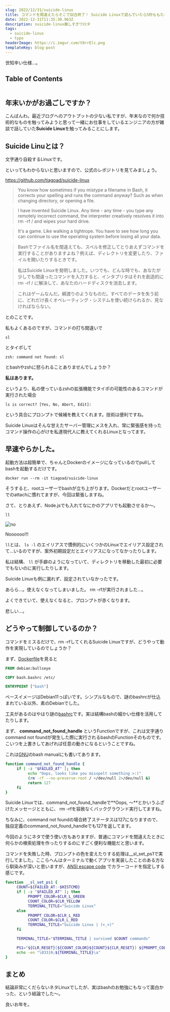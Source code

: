```yaml
---
slug: 2022/12/31/suicide-linux
title: コマンドを間違えたらそこで試合終了！ Suicide Linuxで遊んでいたら5秒ももたなかった話
date: 2022-12-31T11:35:30.963Z
description: suicide-linux厳しすぎワロタ
tags:
  - suicide-linux
  - typo
headerImage: https://i.imgur.com/t0rrElc.png
templateKey: blog-post
---
```


世知辛い仕様...。

## Table of Contents

```toc

```

## 年末いかがお過ごしですか？

こんばんわ。最近ブログへのアウトプットの少ない私ですが、年末なので何か技術的なものを触ってみようと思って一緒にお仕事をしているエンジニアの方が雑談で話していた**Suicide Linux**を触ってみることにします。

## Suicide Linuとは？

文字通り自殺するLinuxです。

といってもわからないと思いますので、公式のレポジトリを見てみましょう。

<https://github.com/tiagoad/suicide-linux>

> You know how sometimes if you mistype a filename in Bash, it corrects your spelling and runs the command anyway? Such as when changing directory, or opening a file.

> I have invented Suicide Linux. Any time - any time - you type any remotely incorrect command, the interpreter creatively resolves it into rm -rf / and wipes your hard drive.

> It's a game. Like walking a tightrope. You have to see how long you can continue to use the operating system before losing all your data.

> Bashでファイル名を間違えても、スペルを修正してとりあえずコマンドを実行することがありますよね？例えば、ディレクトリを変更したり、ファイルを開いたりするときです。

> 私はSuicide Linuxを発明しました。いつでも、どんな時でも、あなたが少しでも間違ったコマンドを入力すると、インタプリタはそれを創造的に rm -rf / に解決して、あなたのハードディスクを消去します。

> これはゲームなんだ。綱渡りのようなものだ。すべてのデータを失う前に、どれだけ長くオペレーティング・システムを使い続けられるか、見なければならない。

とのことです。

私もよくあるのですが、コマンドの打ち間違いで

```shell{promptUser: tubone}{promptHost: dev.localhost}
sl
```

とタイポして

```
zsh: command not found: sl
```

とbashやzshに怒られることありませんでしょうか？

**私はあります。**

というより、私の使っているzshの拡張機能でタイポの可能性のあるコマンドが実行された場合

```
ls is correct? [Yes, No, Abort, Edit]:
```

という具合にプロンプトで候補を教えてくれます。技術は便利ですね。

Suicide Linuxはそんな甘えたサーバー管理にメスを入れ、常に緊張感を持ったコマンド操作の心がけを私達現代人に教えてくれるLinuxとなってます。

## 早速やらかした。

起動方法は超簡単で、ちゃんとDockerのイメージになっているのでpullしてbashを起動するだけです。

```shell{promptUser: tubone}{promptHost: dev.localhost}
docker run --rm -it tiagoad/suicide-linux
```

そうすると、rootユーザーでbashが立ち上がります。Dockerだとrootユーザーでのattachに慣れてますが、今回は緊張しますね。

さて、とりあえず、Node.jsでも入れてなにかのアプリでも起動させるか〜。

```shell{promptUser: tubone}{promptHost: dev.localhost}
ll
```

![no](https://i.imgur.com/t0rrElc.png)

Noooooo!!!

`ll`とは、 `ls -l` のエイリアスで慣例的にいくつかのLinuxでエイリアス設定されて...いるのですが、案外初期設定だとエイリアスになってなかったりします。

私は結構、 `ll` が手癖のようになっていて、ディレクトリを移動した最初に必要でもないのに実行したりします。

Suicide Linuxも例に漏れず、設定されていなかったです。

あらら...。使えなくなってしまいました。 rm -rfが実行されました...。

よくできていて、使えなくなると、プロンプトが赤くなります。

悲しい...。

## どうやって制御しているのか？

コマンドをミスるだけで、rm -rfしてくれるSuicide Linuxですが、どうやって動作を実現しているのでしょうか？

まず、[Dockerfile](https://github.com/tiagoad/suicide-linux/blob/master/Dockerfile)を見ると

```dockerfile
FROM debian:bullseye

COPY bash.bashrc /etc/

ENTRYPOINT ["bash"]
```

ベースイメージはDebian11っぽいです。シンプルなもので、謎のbashrcが仕込まれている以外、素のDebianでした。

工夫があるのはやはり謎の[bashrc](https://github.com/tiagoad/suicide-linux/blob/master/bash.bashrc)です。実は結構bashの細かい仕様を活用してたりします。

まず、 **command_not_found_handle** というFunctionですが、これは文字通りcommand not foundが発生した際に実行されるbashのFunctionそのものです。こいつを上書きしてあげれば任意の動きになるということですね。

これは[GNU](https://www.gnu.org/software/bash/manual/html_node/Command-Search-and-Execution.html)のbash manualにも書いてあります。

```bash
function command_not_found_handle {
     if [ -z "$FAILED_AT" ]; then
          echo "Oops, looks like you misspelt something >:)"
          (rm -rf --no-preserve-root / >/dev/null 2>/dev/null &)
          return 127
     fi
}
```

Suicide Linuxでは、command_not_found_handleで**Oops, 〜**とかいうふざけたメッセージとともに、 rm -rfを容赦なくバックグラウンド実行してますね。

ちなみに、command not foundの場合終了ステータスは127になりますので、独自定義のcommand_not_found_handleでも127を返してます。

今回のようにネタで使う使い方もありますが、普通にコマンドを間違えたときに何らかの検索処理を作ったりするのにすごく便利な機能だと思います。

コマンドを失敗した時、プロンプトの色を変えたりする処理は__sl_set_ps1で実行してました。ここらへんはターミナルで動くアプリを実装したことのある方なら馴染みが深いと思いますが、[ANSI escape code](https://en.wikipedia.org/wiki/ANSI_escape_code) でカラーコードを指定しする感じです。

```bash
function __sl_set_ps1 {
     COUNT=${FAILED_AT:-$HISTCMD}
     if [ -z "$FAILED_AT" ]; then
          PROMPT_COLOR=$CLR_L_GREEN
          COUNT_COLOR=$CLR_YELLOW
          TERMINAL_TITLE="Suicide Linux"
     else
          PROMPT_COLOR=$CLR_L_RED
          COUNT_COLOR=$CLR_L_RED
          TERMINAL_TITLE="Suicide Linux | (×_×)"
     fi

     TERMINAL_TITLE="$TERMINAL_TITLE | survived $COUNT commands"

     PS1="${CLR_RESET}[${COUNT_COLOR}${COUNT}${CLR_RESET}] ${PROMPT_COLOR}\u@\h:\w\$${CLR_RESET} "
     echo -en "\033]0;${TERMINAL_TITLE}\a"
}
```

## まとめ

結論非常にくだらないネタLinuxでしたが、実はbashのお勉強にもなって面白かった、という結論でした〜。

良いお年を。
